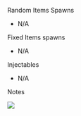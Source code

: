 Random Items Spawns

- N/A

Fixed Items spawns

- N/A

Injectables

- N/A

Notes

>

![](info/mini-map.png)
